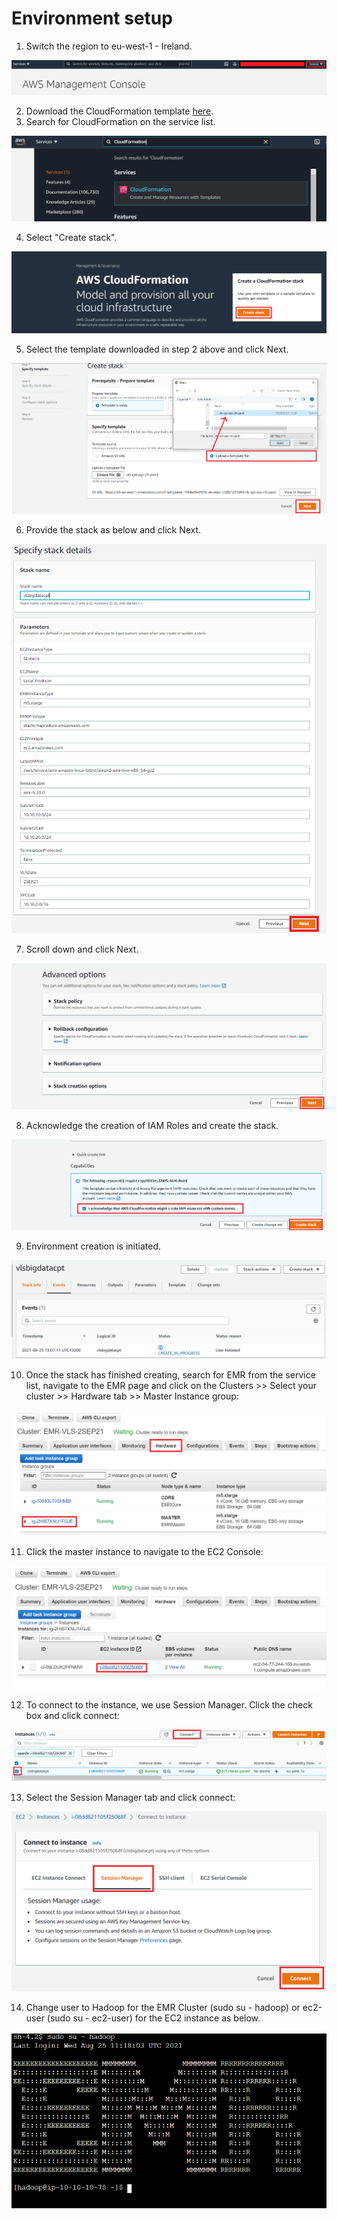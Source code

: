 # Environment setup

1. Switch the region to eu-west-1 - Ireland.

![console0.png](./resources/Console0.PNG)

2. Download the CloudFormation template [here](https://raw.githubusercontent.com/aws-support-bigdata-cpt-vls/2021/main/Day%201/Initial%20setup/vls-cpt-sep-cfn-one.yaml).
3. Search for CloudFormation on the service list.

![console1.png](./resources/Console1.PNG)

4. Select "Create stack".

![console2.png](./resources/Console2.PNG)

5. Select the template downloaded in step 2 above and click Next.

![console3.png](./resources/Console3.PNG)

6. Provide the stack as below and click Next.

![console4.png](./resources/Console4.PNG)

7. Scroll down and click Next.

![console5.png](./resources/Console5.PNG)

8. Acknowledge the creation of IAM Roles and create the stack.

![console6.png](./resources/Console6.PNG)

9. Environment creation is initiated.

![console7.png](./resources/Console7.PNG)

10. Once the stack has finished creating, search for EMR from the service list, navigate to the EMR page and click on the Clusters >> Select your cluster >> Hardware tab >> Master Instance group:

![console8.png](./resources/Console8.PNG)

11. Click the master instance to navigate to the EC2 Console:

![console9.png](./resources/Console9.PNG)

12. To connect to the instance, we use Session Manager. Click the check box and click connect:

![console10.png](./resources/Console10.PNG)

13. Select the Session Manager tab and click connect:

![console11.png](./resources/Console11.PNG)

14. Change user to Hadoop for the EMR Cluster (sudo su - hadoop) or ec2-user (sudo su - ec2-user) for the EC2 instance as below.

![console12.png](./resources/Console12.PNG)

